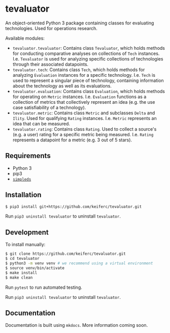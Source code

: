 # tevaluator

An object-oriented Python 3 package containing classes for evaluating 
technologies. Used for operations research.

Available modules:

- `tevaluator.tevaluator`: Contains class `Tevaluator`, which holds methods for
  conducting comparative analyses on collections of `Tech` instances. I.e.
  `Tevaluator` is used for analyzing specific collections of technologies 
  through their associated datapoints.
- `tevaluator.tech`: Contains class `Tech`, which holds methods for analyzing 
  `Evaluation` instances for a specific technology. I.e. `Tech` is used to 
  represent a singular piece of technology, containing information about the 
  technology as well as its evaluations.
- `tevaluator.evaluation`: Contains class `Evaluation`, which holds methods for
  operating on `Metric` instances. I.e. `Evaluation` functions as a collection 
  of metrics that collectively represent an idea (e.g. the use case 
  satisfiability of a technology).
- `tevaluator.metric`: Contains class `Metric` and subclasses `Delta` and 
  `Ility`. Used for qualifying `Rating` instances. I.e. `Metric` represents an 
  idea that can be measured.
- `tevaluator.rating`: Contains class `Rating`. Used to collect a source's 
  (e.g. a user) rating for a specific metric being measured. I.e. `Rating` 
  represents a datapoint for a metric (e.g. 3 out of 5 stars).


## Requirements

- Python 3
- pip3
- [`simpleds`](https://github.com/keiferc/simpleds)


## Installation

```bash
$ pip3 install git+https://github.com/keiferc/tevaluator.git
```

Run `pip3 uninstall tevaluator` to uninstall `tevaluator`.


## Development

To install manually:

```bash
$ git clone https://github.com/keiferc/tevaluator.git
$ cd tevaluator
$ python3 -m venv venv # we recommend using a virtual environment
$ source venv/bin/activate
$ make install
$ make clean
```

Run `pytest` to run automated testing.

Run `pip3 uninstall tevaluator` to uninstall `tevaluator`.


## Documentation

Documentation is built using `mkdocs`. More information coming soon.
